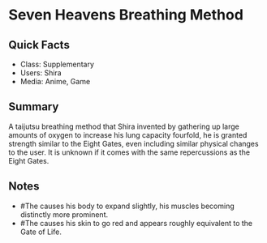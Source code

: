 # Seven Heavens Breathing Method

## Quick Facts
- Class: Supplementary
- Users: Shira
- Media: Anime, Game

## Summary
A taijutsu breathing method that Shira invented by gathering up large amounts of oxygen to increase his lung capacity fourfold, he is granted strength similar to the Eight Gates, even including similar physical changes to the user. It is unknown if it comes with the same repercussions as the Eight Gates.

## Notes
- #The causes his body to expand slightly, his muscles becoming distinctly more prominent.
- #The causes his skin to go red and appears roughly equivalent to the Gate of Life.

